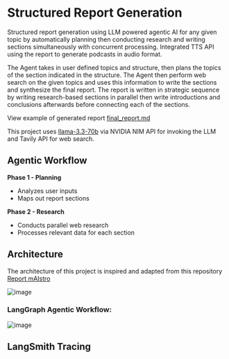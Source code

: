 # Structured Report Generation
Structured report generation using LLM powered agentic AI for any given topic by automatically planning then conducting research and writing sections simultaneously with concurrent processing. Integrated TTS API using the report to generate podcasts in audio format.  

The Agent takes in user defined topics and structure, then plans the topics of the section indicated in the structure. The Agent then perform web search on the given topics and uses this information to write the sections and synthesize the final report. The report is written in strategic sequence by writing research-based sections in parallel then write introductions and conclusions afterwards before connecting each of the sections.

View example of generated report [final_report.md](final_report.md)

This project uses [llama-3.3-70b](https://build.nvidia.com/meta/llama-3_3-70b-instruct) via NVIDIA NIM API for invoking the LLM and Tavily API for web search.

## Agentic Workflow
**Phase 1 - Planning**
* Analyzes user inputs
* Maps out report sections

**Phase 2 - Research**
* Conducts parallel web research
* Processes relevant data for each section

## Architecture
The architecture of this project is inspired and adapted from this repository [Report mAIstro](https://github.com/langchain-ai/report-mAIstro) 

![image](https://github.com/user-attachments/assets/a1cb48e6-55bc-4217-834d-d2d8fe7ab6c4)

### LangGraph Agentic Workflow:

![image](https://github.com/user-attachments/assets/dcf187d7-9c28-4023-a06f-2b5b148ce0cb)

## LangSmith Tracing  
